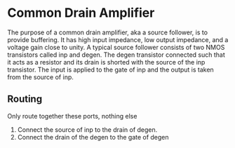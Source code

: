 # Common Drain Amplifier
The purpose of a common drain amplifier, aka a source follower, is to provide buffering. It has high input impedance, low output impedance, and a voltage gain close to unity.
A typical source follower consists of two NMOS transistors called inp and degen. The degen transistor connected such that it acts as a resistor and its drain is shorted with the source of the inp transistor. The input is applied to the gate of inp and the output is taken from the source of inp. 

## Routing 
Only route together these ports, nothing else
1. Connect the source of inp to the drain of degen. 
2. Connect the drain of the degen to the gate of degen

